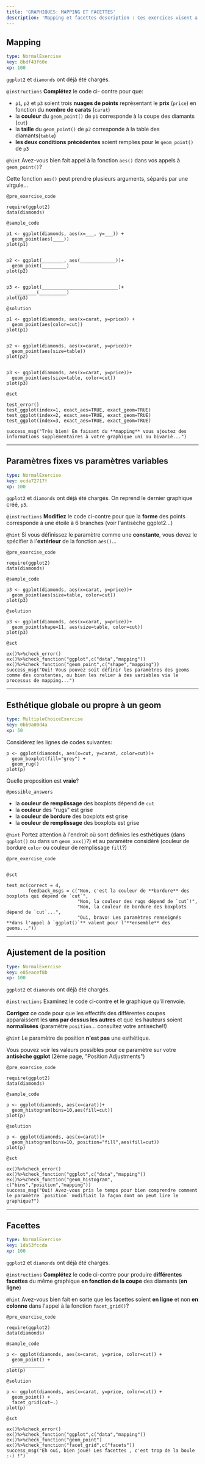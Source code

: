 ```yaml
---
title: 'GRAPHIQUES: MAPPING ET FACETTES'
description: 'Mapping et facettes description : Ces exercices visent a vous familiariser avec les principes du mapping et des facettes, en vous permettant de représenter davantage d''information sur vos graphiques'
---
```


## Mapping

```yaml
type: NormalExercise
key: 8bdf43f60e
xp: 100
```

`ggplot2` et `diamonds` ont déjà été chargés.

`@instructions`
**Complétez** le code ci- contre pour que:

- `p1`, `p2` et `p3` soient trois **nuages de points** représentant le **prix** (`price`) en fonction du **nombre de carats** (`carat`)
- la **couleur** du `geom_point()` de `p1` corresponde à la coupe des diamants (`cut`)
- la **taille** du `geom_point()` de `p2` corresponde à la table des diamants(`table`)
- **les deux conditions précédentes** soient remplies pour le `geom_point()` de `p3`

`@hint`
Avez-vous bien fait appel à la fonction `aes()` dans vos appels à `geom_point()`? 

Cette fonction `aes()` peut prendre plusieurs arguments, séparés par une virgule...

`@pre_exercise_code`
```{r}
require(ggplot2)
data(diamonds)
```

`@sample_code`
```{r}
p1 <- ggplot(diamonds, aes(x=___, y=___)) +
  geom_point(aes(____))
plot(p1)


p2 <- ggplot(________, aes(_____________))+
  geom_point(_________)
plot(p2)


p3 <- ggplot(____________________________)+
   ________(__________)
plot(p3)
```

`@solution`
```{r}
p1 <- ggplot(diamonds, aes(x=carat, y=price)) +
  geom_point(aes(color=cut))
plot(p1)


p2 <- ggplot(diamonds, aes(x=carat, y=price))+
  geom_point(aes(size=table))
plot(p2)


p3 <- ggplot(diamonds, aes(x=carat, y=price))+
  geom_point(aes(size=table, color=cut))
plot(p3)
```

`@sct`
```{r}
test_error()
test_ggplot(index=1, exact_aes=TRUE, exact_geom=TRUE)
test_ggplot(index=2, exact_aes=TRUE, exact_geom=TRUE)
test_ggplot(index=3, exact_aes=TRUE, exact_geom=TRUE)

success_msg("Très bien! En faisant du **mapping** vous ajoutez des informations supplémentaires à votre graphique uni ou bivarié...")
```

---

## Paramètres fixes vs paramètres variables

```yaml
type: NormalExercise
key: ecda72717f
xp: 100
```

`ggplot2` et `diamonds` ont déjà été chargés. On reprend le dernier graphique créé, `p3`.

`@instructions`
**Modifiez** le code ci-contre pour que la **forme** des points corresponde à une étoile à 6 branches (voir l'antisèche ggplot2...)

`@hint`
Si vous définissez le paramètre comme une **constante**, vous devez le spécifier à l'**extérieur** de la fonction `aes()`...

`@pre_exercise_code`
```{r}
require(ggplot2)
data(diamonds)
```

`@sample_code`
```{r}
p3 <- ggplot(diamonds, aes(x=carat, y=price))+
  geom_point(aes(size=table, color=cut))
plot(p3)
```

`@solution`
```{r}
p3 <- ggplot(diamonds, aes(x=carat, y=price))+
  geom_point(shape=11, aes(size=table, color=cut))
plot(p3)
```

`@sct`
```{r}
ex()%>%check_error()
ex()%>%check_function("ggplot",c("data","mapping"))
ex()%>%check_function("geom_point",c("shape","mapping"))
success_msg("Oui! Vous pouvez soit définir les paramètres des geoms comme des constantes, ou bien les relier à des variables via le processus de mapping...")

```

---

## Esthétique globale ou propre à un geom

```yaml
type: MultipleChoiceExercise
key: 0bb9a00d4a
xp: 50
```


Considérez les lignes de codes suivantes:

```{r}
p <- ggplot(diamonds, aes(x=cut, y=carat, color=cut))+
  geom_boxplot(fill="grey") +
  geom_rug()
plot(p)
```

Quelle proposition est **vraie**?

`@possible_answers`
- la **couleur de remplissage** des boxplots dépend de `cut`
- la **couleur** des "rugs" est grise
- la **couleur de bordure** des boxplots est grise
- la **couleur de remplissage** des boxplots est grise

`@hint`
Portez attention à l'endroit où sont définies les esthétiques (dans `ggplot()` ou dans un `geom_xxx()`?) et au paramètre considéré (couleur de bordure `color` ou couleur de remplissage `fill`?)

`@pre_exercise_code`
```{r}

```

`@sct`
```{r}
test_mc(correct = 4,
        feedback_msgs = c("Non, c'est la couleur de **bordure** des boxplots qui dépend de `cut`",
                          "Non, la couleur des rugs dépend de `cut`!",
                          "Non, la couleur de bordure des boxplots dépend de `cut`...",
                          "Oui, bravo! Les paramètres renseignés **dans l'appel à `ggplot()`** valent pour l'**ensemble** des geoms..."))
```

---

## Ajustement de la position

```yaml
type: NormalExercise
key: e85eacef8b
xp: 100
```

`ggplot2` et `diamonds` ont déjà été chargés.

`@instructions`
Examinez le code ci-contre et le graphique qu'il renvoie.

**Corrigez** ce code pour que les effectifs des différentes coupes apparaissent les **uns par dessus les autres** et que les hauteurs soient **normalisées** (paramètre `position`... consultez votre antisèche!!)

`@hint`
Le paramètre de position **n'est pas** une esthétique.

Vous pouvez voir les valeurs possibles pour ce paramètre sur votre **antisèche ggplot** (2ème page, "Position Adjustments")

`@pre_exercise_code`
```{r}
require(ggplot2)
data(diamonds)
```

`@sample_code`
```{r}
p <- ggplot(diamonds, aes(x=carat))+
  geom_histogram(bins=10,aes(fill=cut))
plot(p)
```

`@solution`
```{r}
p <- ggplot(diamonds, aes(x=carat))+
  geom_histogram(bins=10, position="fill",aes(fill=cut))
plot(p)
```

`@sct`
```{r}
ex()%>%check_error()
ex()%>%check_function("ggplot",c("data","mapping"))
ex()%>%check_function("geom_histogram", c("bins","position","mapping"))
success_msg("Oui! Avez-vous pris le temps pour bien comprendre comment le paramètre `position` modifiait la façon dont on peut lire le graphique?")

```

---

## Facettes

```yaml
type: NormalExercise
key: 1da53fccda
xp: 100
```

`ggplot2` et `diamonds` ont déjà été chargés.


`@instructions`
**Complétez** le code ci-contre pour produire **différentes facettes** du même graphique **en fonction de la coupe** des diamants (**en ligne**)

`@hint`
Avez-vous bien fait en sorte que les facettes soient **en ligne** et non **en colonne** dans l'appel à la fonction `facet_grid()`?

`@pre_exercise_code`
```{r}
require(ggplot2)
data(diamonds)
```

`@sample_code`
```{r}
p <- ggplot(diamonds, aes(x=carat, y=price, color=cut)) +
  geom_point() +
  ____________
plot(p)
```

`@solution`
```{r}
p <- ggplot(diamonds, aes(x=carat, y=price, color=cut)) +
  geom_point() +
  facet_grid(cut~.)
plot(p)
```

`@sct`
```{r}
ex()%>%check_error()
ex()%>%check_function("ggplot",c("data","mapping"))
ex()%>%check_function("geom_point")
ex()%>%check_function("facet_grid",c("facets"))
success_msg("Eh oui, bien joué! Les facettes , c'est trop de la boule :-) !")
```
